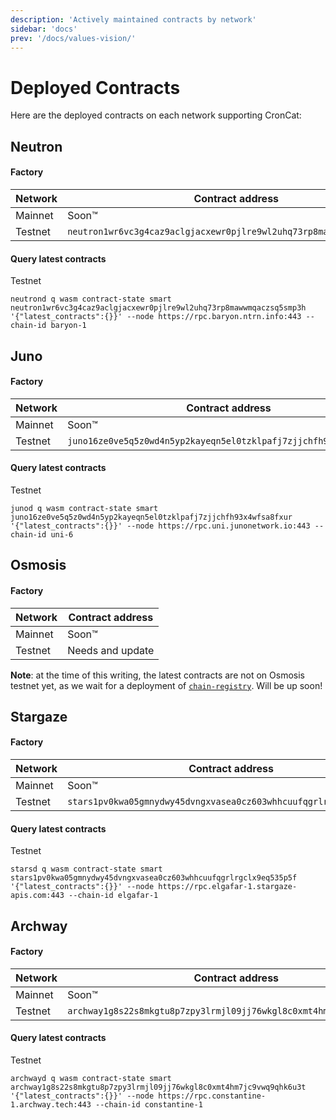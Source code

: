 ```yaml
---
description: 'Actively maintained contracts by network'
sidebar: 'docs'
prev: '/docs/values-vision/'
---
```


# Deployed Contracts

Here are the deployed contracts on each network supporting CronCat:

## Neutron

#### Factory

| Network | Contract address                                                     |
|----|----------------------------------------------------------------------|
| Mainnet | Soon™                                                                |
| Testnet | `neutron1wr6vc3g4caz9aclgjacxewr0pjlre9wl2uhq73rp8mawwmqaczsq5smp3h` |

#### Query latest contracts

Testnet 

    neutrond q wasm contract-state smart neutron1wr6vc3g4caz9aclgjacxewr0pjlre9wl2uhq73rp8mawwmqaczsq5smp3h '{"latest_contracts":{}}' --node https://rpc.baryon.ntrn.info:443 --chain-id baryon-1

## Juno

#### Factory

| Network | Contract address                                                  |
|----|-------------------------------------------------------------------|
| Mainnet | Soon™                                                             |
| Testnet | `juno16ze0ve5q5z0wd4n5yp2kayeqn5el0tzklpafj7zjjchfh93x4wfsa8fxur` |

#### Query latest contracts

Testnet

    junod q wasm contract-state smart juno16ze0ve5q5z0wd4n5yp2kayeqn5el0tzklpafj7zjjchfh93x4wfsa8fxur '{"latest_contracts":{}}' --node https://rpc.uni.junonetwork.io:443 --chain-id uni-6

## Osmosis

#### Factory

| Network | Contract address |
|----|------------------|
| Mainnet | Soon™            |
| Testnet | Needs and update |

**Note**: at the time of this writing, the latest contracts are not on Osmosis testnet yet, as we wait for a deployment of [`chain-registry`](https://www.npmjs.com/package/chain-registry). Will be up soon!

<!--

When chain-registry is up to date, we can uncomment this block

#### Query latest contracts

Testnet

    osmosisd q wasm contract-state smart osmo1newaddress '{"latest_contracts":{}}' --node https://rpc.testnet.osmosis.zone:443 --chain-id osmo-test-4

-->

## Stargaze

#### Factory

| Network | Contract address                                                                                                     |
|----|----------------------------------------------------------------------------------------------------------------------|
| Mainnet | Soon™                                                                                                                |
| Testnet | `stars1pv0kwa05gmnydwy45dvngxvasea0cz603whhcuufqgrlrgclx9eq535p5f` |

#### Query latest contracts

Testnet

    starsd q wasm contract-state smart stars1pv0kwa05gmnydwy45dvngxvasea0cz603whhcuufqgrlrgclx9eq535p5f '{"latest_contracts":{}}' --node https://rpc.elgafar-1.stargaze-apis.com:443 --chain-id elgafar-1

## Archway

#### Factory

| Network | Contract address                                                                                    |
|----|-----------------------------------------------------------------------------------------------------|
| Mainnet | Soon™ |
| Testnet | `archway1g8s22s8mkgtu8p7zpy3lrmjl09jj76wkgl8c0xmt4hm7jc9vwq9qhk6u3t` |

#### Query latest contracts

Testnet

    archwayd q wasm contract-state smart archway1g8s22s8mkgtu8p7zpy3lrmjl09jj76wkgl8c0xmt4hm7jc9vwq9qhk6u3t '{"latest_contracts":{}}' --node https://rpc.constantine-1.archway.tech:443 --chain-id constantine-1

